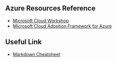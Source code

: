 ## Azure Resources Reference

* [Microsoft Cloud Workshop](https://microsoftcloudworkshop.com)
* [Microsoft Cloud Adoption Framework for Azure](https://docs.microsoft.com/en-us/azure/architecture/cloud-adoption/overview)

## Useful Link
* [Markdown Cheatsheet](https://github.com/adam-p/markdown-here/wiki/Markdown-Cheatsheet)
